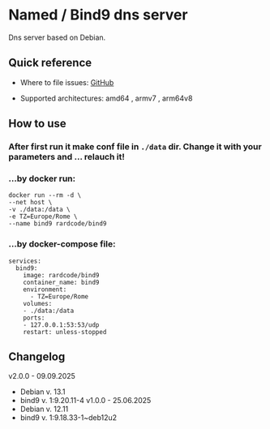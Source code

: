 # Named / Bind9 dns server
Dns server based on Debian.

## Quick reference
* Where to file issues:
[GitHub](https://github.com/rardcode/bind9)

* Supported architectures: amd64 , armv7 , arm64v8

## How to use
### After first run it make conf file in `./data` dir. Change it with your parameters and ... relauch it!

### ...by docker run:
```
docker run --rm -d \
--net host \
-v ./data:/data \
-e TZ=Europe/Rome \
--name bind9 rardcode/bind9
```

### ...by docker-compose file:
```
services:
  bind9:
    image: rardcode/bind9
    container_name: bind9
    environment:
      - TZ=Europe/Rome
    volumes:
    - ./data:/data
    ports:
    - 127.0.0.1:53:53/udp
    restart: unless-stopped
```
## Changelog
v2.0.0 - 09.09.2025
- Debian v. 13.1
- bind9 v. 1:9.20.11-4
v1.0.0 - 25.06.2025
- Debian v. 12.11
- bind9 v. 1:9.18.33-1~deb12u2
